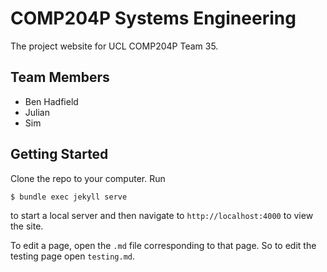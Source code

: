 COMP204P Systems Engineering
============================
The project website for UCL COMP204P Team 35.

Team Members
------------
- Ben Hadfield
- Julian
- Sim

Getting Started
---------------
Clone the repo to your computer. Run
```
$ bundle exec jekyll serve
```
to start a local server and then navigate to `http://localhost:4000` to view the site.

To edit a page, open the `.md` file corresponding to that page. So to edit the testing page open `testing.md`.
